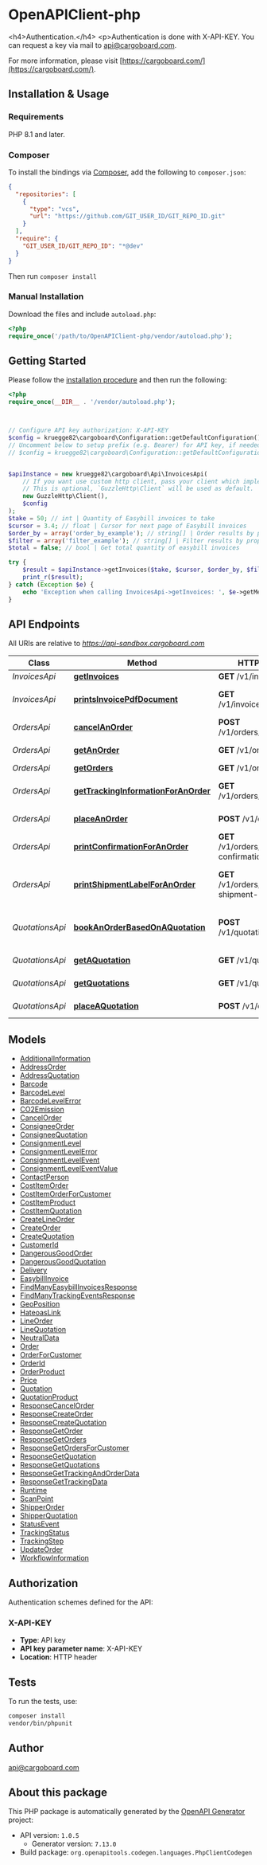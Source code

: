 # OpenAPIClient-php

&lt;h4&gt;Authentication.&lt;/h4&gt;
&lt;p&gt;Authentication is done with X-API-KEY. You can request a key via mail to api@cargoboard.com.

For more information, please visit [https://cargoboard.com/](https://cargoboard.com/).

## Installation & Usage

### Requirements

PHP 8.1 and later.

### Composer

To install the bindings via [Composer](https://getcomposer.org/), add the following to `composer.json`:

```json
{
  "repositories": [
    {
      "type": "vcs",
      "url": "https://github.com/GIT_USER_ID/GIT_REPO_ID.git"
    }
  ],
  "require": {
    "GIT_USER_ID/GIT_REPO_ID": "*@dev"
  }
}
```

Then run `composer install`

### Manual Installation

Download the files and include `autoload.php`:

```php
<?php
require_once('/path/to/OpenAPIClient-php/vendor/autoload.php');
```

## Getting Started

Please follow the [installation procedure](#installation--usage) and then run the following:

```php
<?php
require_once(__DIR__ . '/vendor/autoload.php');



// Configure API key authorization: X-API-KEY
$config = kruegge82\cargoboard\Configuration::getDefaultConfiguration()->setApiKey('X-API-KEY', 'YOUR_API_KEY');
// Uncomment below to setup prefix (e.g. Bearer) for API key, if needed
// $config = kruegge82\cargoboard\Configuration::getDefaultConfiguration()->setApiKeyPrefix('X-API-KEY', 'Bearer');


$apiInstance = new kruegge82\cargoboard\Api\InvoicesApi(
    // If you want use custom http client, pass your client which implements `GuzzleHttp\ClientInterface`.
    // This is optional, `GuzzleHttp\Client` will be used as default.
    new GuzzleHttp\Client(),
    $config
);
$take = 50; // int | Quantity of Easybill invoices to take
$cursor = 3.4; // float | Cursor for next page of Easybill invoices
$order_by = array('order_by_example'); // string[] | Order results by properties
$filter = array('filter_example'); // string[] | Filter results by properties For example, postCodeFrom=\"33100\"
$total = false; // bool | Get total quantity of easybill invoices

try {
    $result = $apiInstance->getInvoices($take, $cursor, $order_by, $filter, $total);
    print_r($result);
} catch (Exception $e) {
    echo 'Exception when calling InvoicesApi->getInvoices: ', $e->getMessage(), PHP_EOL;
}

```

## API Endpoints

All URIs are relative to *https://api-sandbox.cargoboard.com*

Class | Method | HTTP request | Description
------------ | ------------- | ------------- | -------------
*InvoicesApi* | [**getInvoices**](docs/Api/InvoicesApi.md#getinvoices) | **GET** /v1/invoices | Get invoices
*InvoicesApi* | [**printsInvoicePdfDocument**](docs/Api/InvoicesApi.md#printsinvoicepdfdocument) | **GET** /v1/invoices/{id}/pdf | Prints invoice pdf document
*OrdersApi* | [**cancelAnOrder**](docs/Api/OrdersApi.md#cancelanorder) | **POST** /v1/orders/{id}/cancel | Cancel an Order
*OrdersApi* | [**getAnOrder**](docs/Api/OrdersApi.md#getanorder) | **GET** /v1/orders/{id} | Get an Order
*OrdersApi* | [**getOrders**](docs/Api/OrdersApi.md#getorders) | **GET** /v1/orders | Get orders
*OrdersApi* | [**getTrackingInformationForAnOrder**](docs/Api/OrdersApi.md#gettrackinginformationforanorder) | **GET** /v1/orders/{id}/tracking | Get tracking information for an Order
*OrdersApi* | [**placeAnOrder**](docs/Api/OrdersApi.md#placeanorder) | **POST** /v1/orders | Place an Order
*OrdersApi* | [**printConfirmationForAnOrder**](docs/Api/OrdersApi.md#printconfirmationforanorder) | **GET** /v1/orders/{id}/print-confirmation | Print confirmation for an Order
*OrdersApi* | [**printShipmentLabelForAnOrder**](docs/Api/OrdersApi.md#printshipmentlabelforanorder) | **GET** /v1/orders/{id}/print-shipment-labels | Print shipment label for an Order
*QuotationsApi* | [**bookAnOrderBasedOnAQuotation**](docs/Api/QuotationsApi.md#bookanorderbasedonaquotation) | **POST** /v1/quotations/{id}/book | Book an Order Based on a Quotation
*QuotationsApi* | [**getAQuotation**](docs/Api/QuotationsApi.md#getaquotation) | **GET** /v1/quotations/{id} | Get a Quotation
*QuotationsApi* | [**getQuotations**](docs/Api/QuotationsApi.md#getquotations) | **GET** /v1/quotations | Get quotations
*QuotationsApi* | [**placeAQuotation**](docs/Api/QuotationsApi.md#placeaquotation) | **POST** /v1/quotations | Place a Quotation

## Models

- [AdditionalInformation](docs/Model/AdditionalInformation.md)
- [AddressOrder](docs/Model/AddressOrder.md)
- [AddressQuotation](docs/Model/AddressQuotation.md)
- [Barcode](docs/Model/Barcode.md)
- [BarcodeLevel](docs/Model/BarcodeLevel.md)
- [BarcodeLevelError](docs/Model/BarcodeLevelError.md)
- [CO2Emission](docs/Model/CO2Emission.md)
- [CancelOrder](docs/Model/CancelOrder.md)
- [ConsigneeOrder](docs/Model/ConsigneeOrder.md)
- [ConsigneeQuotation](docs/Model/ConsigneeQuotation.md)
- [ConsignmentLevel](docs/Model/ConsignmentLevel.md)
- [ConsignmentLevelError](docs/Model/ConsignmentLevelError.md)
- [ConsignmentLevelEvent](docs/Model/ConsignmentLevelEvent.md)
- [ConsignmentLevelEventValue](docs/Model/ConsignmentLevelEventValue.md)
- [ContactPerson](docs/Model/ContactPerson.md)
- [CostItemOrder](docs/Model/CostItemOrder.md)
- [CostItemOrderForCustomer](docs/Model/CostItemOrderForCustomer.md)
- [CostItemProduct](docs/Model/CostItemProduct.md)
- [CostItemQuotation](docs/Model/CostItemQuotation.md)
- [CreateLineOrder](docs/Model/CreateLineOrder.md)
- [CreateOrder](docs/Model/CreateOrder.md)
- [CreateQuotation](docs/Model/CreateQuotation.md)
- [CustomerId](docs/Model/CustomerId.md)
- [DangerousGoodOrder](docs/Model/DangerousGoodOrder.md)
- [DangerousGoodQuotation](docs/Model/DangerousGoodQuotation.md)
- [Delivery](docs/Model/Delivery.md)
- [EasybillInvoice](docs/Model/EasybillInvoice.md)
- [FindManyEasybillInvoicesResponse](docs/Model/FindManyEasybillInvoicesResponse.md)
- [FindManyTrackingEventsResponse](docs/Model/FindManyTrackingEventsResponse.md)
- [GeoPosition](docs/Model/GeoPosition.md)
- [HateoasLink](docs/Model/HateoasLink.md)
- [LineOrder](docs/Model/LineOrder.md)
- [LineQuotation](docs/Model/LineQuotation.md)
- [NeutralData](docs/Model/NeutralData.md)
- [Order](docs/Model/Order.md)
- [OrderForCustomer](docs/Model/OrderForCustomer.md)
- [OrderId](docs/Model/OrderId.md)
- [OrderProduct](docs/Model/OrderProduct.md)
- [Price](docs/Model/Price.md)
- [Quotation](docs/Model/Quotation.md)
- [QuotationProduct](docs/Model/QuotationProduct.md)
- [ResponseCancelOrder](docs/Model/ResponseCancelOrder.md)
- [ResponseCreateOrder](docs/Model/ResponseCreateOrder.md)
- [ResponseCreateQuotation](docs/Model/ResponseCreateQuotation.md)
- [ResponseGetOrder](docs/Model/ResponseGetOrder.md)
- [ResponseGetOrders](docs/Model/ResponseGetOrders.md)
- [ResponseGetOrdersForCustomer](docs/Model/ResponseGetOrdersForCustomer.md)
- [ResponseGetQuotation](docs/Model/ResponseGetQuotation.md)
- [ResponseGetQuotations](docs/Model/ResponseGetQuotations.md)
- [ResponseGetTrackingAndOrderData](docs/Model/ResponseGetTrackingAndOrderData.md)
- [ResponseGetTrackingData](docs/Model/ResponseGetTrackingData.md)
- [Runtime](docs/Model/Runtime.md)
- [ScanPoint](docs/Model/ScanPoint.md)
- [ShipperOrder](docs/Model/ShipperOrder.md)
- [ShipperQuotation](docs/Model/ShipperQuotation.md)
- [StatusEvent](docs/Model/StatusEvent.md)
- [TrackingStatus](docs/Model/TrackingStatus.md)
- [TrackingStep](docs/Model/TrackingStep.md)
- [UpdateOrder](docs/Model/UpdateOrder.md)
- [WorkflowInformation](docs/Model/WorkflowInformation.md)

## Authorization

Authentication schemes defined for the API:
### X-API-KEY

- **Type**: API key
- **API key parameter name**: X-API-KEY
- **Location**: HTTP header


## Tests

To run the tests, use:

```bash
composer install
vendor/bin/phpunit
```

## Author

api@cargoboard.com

## About this package

This PHP package is automatically generated by the [OpenAPI Generator](https://openapi-generator.tech) project:

- API version: `1.0.5`
    - Generator version: `7.13.0`
- Build package: `org.openapitools.codegen.languages.PhpClientCodegen`

